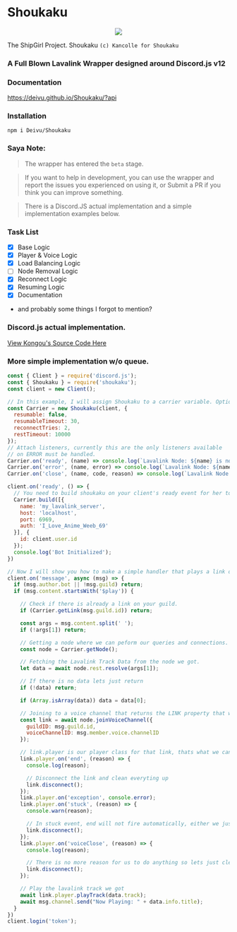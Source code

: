 # Shoukaku
<p align="center">
  <img src="https://vignette.wikia.nocookie.net/kancolle/images/9/97/Shoukaku_Christmas_Full.png/revision/latest/">
</p>

The ShipGirl Project. Shoukaku `(c) Kancolle for Shoukaku`

### A Full Blown Lavalink Wrapper designed around Discord.js v12

### Documentation
https://deivu.github.io/Shoukaku/?api

### Installation
```
npm i Deivu/Shoukaku
```

### Saya Note:
> The wrapper has entered the `beta` stage. 

> If you want to help in development, you can use the wrapper and report the issues you experienced on using it, or Submit a PR if you think you can improve something.

> There is a Discord.JS actual implementation and a simple implementation examples below.

### Task List
- [x] Base Logic
- [x] Player & Voice Logic 
- [x] Load Balancing Logic
- [ ] Node Removal Logic
- [x] Reconnect Logic
- [x] Resuming Logic
- [x] Documentation
- and probably some things I forgot to mention?

### Discord.js actual implementation.
[View Kongou's Source Code Here](https://github.com/Deivu/Kongou)

### More simple implementation w/o queue.
```js
const { Client } = require('discord.js');
const { Shoukaku } = require('shoukaku');
const client = new Client();

// In this example, I will assign Shoukaku to a carrier variable. Options are the default options if nothing is specified
const Carrier = new Shoukaku(client, {
  resumable: false,
  resumableTimeout: 30,
  reconnectTries: 2,
  restTimeout: 10000 
});
// Attach listeners, currently this are the only listeners available
// on ERROR must be handled.
Carrier.on('ready', (name) => console.log(`Lavalink Node: ${name} is now connected`));
Carrier.on('error', (name, error) => console.log(`Lavalink Node: ${name} emitted an error.`, error));
Carrier.on('close', (name, code, reason) => console.log(`Lavalink Node: ${name} closed with code ${code}. Reason: ${reason || 'No reason'}`));

client.on('ready', () => {
  // You need to build shoukaku on your client's ready event for her to work like how its done in this example.
  Carrier.build([{
    name: 'my_lavalink_server',
    host: 'localhost',
    port: 6969,
    auth: 'I_Love_Anime_Weeb_69'
  }], { 
    id: client.user.id 
  });
  console.log('Bot Initialized');
})

// Now I will show you how to make a simple handler that plays a link on your chnanel. Async Await style
client.on('message', async (msg) => {
  if (msg.author.bot || !msg.guild) return;
  if (msg.content.startsWith('$play')) {

    // Check if there is already a link on your guild.
    if (Carrier.getLink(msg.guild.id)) return;

    const args = msg.content.split(' ');
    if (!args[1]) return;

    // Getting a node where we can peform our queries and connections.
    const node = Carrier.getNode();

    // Fetching the Lavalink Track Data from the node we got.
    let data = await node.rest.resolve(args[1]);

    // If there is no data lets just return
    if (!data) return;

    if (Array.isArray(data)) data = data[0];

    // Joining to a voice channel that returns the LINK property that we need.
    const link = await node.joinVoiceChannel({
      guildID: msg.guild.id,
      voiceChannelID: msg.member.voice.channelID
    });

    // link.player is our player class for that link, thats what we can use to play music
    link.player.on('end', (reason) => {
      console.log(reason);

      // Disconnect the link and clean everyting up
      link.disconnect();
    });
    link.player.on('exception', console.error);
    link.player.on('stuck', (reason) => {
      console.warn(reason);

      // In stuck event, end will not fire automatically, either we just disconnect or play another song
      link.disconnect();
    });
    link.player.on('voiceClose', (reason) => {
      console.log(reason);

      // There is no more reason for us to do anything so lets just clean up in voiceClose event
      link.disconnect();
    });

    // Play the lavalink track we got
    await link.player.playTrack(data.track);
    await msg.channel.send("Now Playing: " + data.info.title);
  }
})
client.login('token');
```